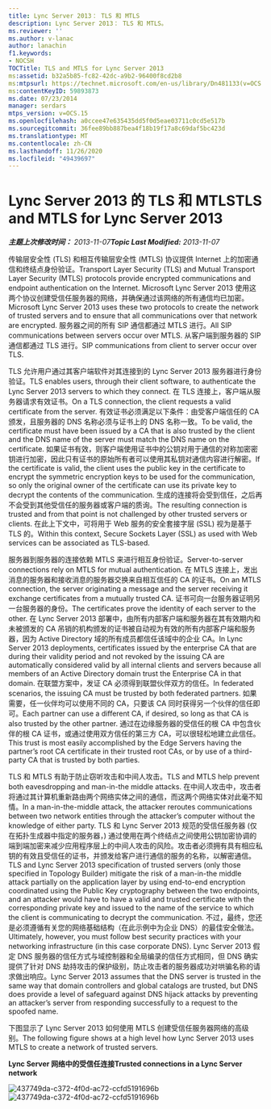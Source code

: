 ```yaml
---
title: Lync Server 2013： TLS 和 MTLS
description: Lync Server 2013： TLS 和 MTLS。
ms.reviewer: ''
ms.author: v-lanac
author: lanachin
f1.keywords:
- NOCSH
TOCTitle: TLS and MTLS for Lync Server 2013
ms:assetid: b32a5b85-fc82-42dc-a9b2-96400f8cd2b8
ms:mtpsurl: https://technet.microsoft.com/en-us/library/Dn481133(v=OCS.15)
ms:contentKeyID: 59893873
ms.date: 07/23/2014
manager: serdars
mtps_version: v=OCS.15
ms.openlocfilehash: a0ccee47e635435dd5f0d5eae03711c0cd5e517b
ms.sourcegitcommit: 36fee89bb887bea4f18b19f17a8c69daf5bc423d
ms.translationtype: MT
ms.contentlocale: zh-CN
ms.lasthandoff: 11/26/2020
ms.locfileid: "49439697"
---
```

# <a name="tls-and-mtls-for-lync-server-2013"></a><span data-ttu-id="c41a6-103">Lync Server 2013 的 TLS 和 MTLS</span><span class="sxs-lookup"><span data-stu-id="c41a6-103">TLS and MTLS for Lync Server 2013</span></span>

<div data-xmlns="http://www.w3.org/1999/xhtml">

<div class="topic" data-xmlns="http://www.w3.org/1999/xhtml" data-msxsl="urn:schemas-microsoft-com:xslt" data-cs="https://msdn.microsoft.com/">

<div data-asp="https://msdn2.microsoft.com/asp">



</div>

<div id="mainSection">

<div id="mainBody"><span data-ttu-id="c41a6-104">

<span> </span></span><span class="sxs-lookup"><span data-stu-id="c41a6-104">

<span> </span></span></span>

<span data-ttu-id="c41a6-105">_**主题上次修改时间：** 2013-11-07_</span><span class="sxs-lookup"><span data-stu-id="c41a6-105">_**Topic Last Modified:** 2013-11-07_</span></span>

<span data-ttu-id="c41a6-106">传输层安全性 (TLS) 和相互传输层安全性 (MTLS) 协议提供 Internet 上的加密通信和终结点身份验证。</span><span class="sxs-lookup"><span data-stu-id="c41a6-106">Transport Layer Security (TLS) and Mutual Transport Layer Security (MTLS) protocols provide encrypted communications and endpoint authentication on the Internet.</span></span> <span data-ttu-id="c41a6-107">Microsoft Lync Server 2013 使用这两个协议创建受信任服务器的网络，并确保通过该网络的所有通信均已加密。</span><span class="sxs-lookup"><span data-stu-id="c41a6-107">Microsoft Lync Server 2013 uses these two protocols to create the network of trusted servers and to ensure that all communications over that network are encrypted.</span></span> <span data-ttu-id="c41a6-108">服务器之间的所有 SIP 通信都通过 MTLS 进行。</span><span class="sxs-lookup"><span data-stu-id="c41a6-108">All SIP communications between servers occur over MTLS.</span></span> <span data-ttu-id="c41a6-109">从客户端到服务器的 SIP 通信都通过 TLS 进行。</span><span class="sxs-lookup"><span data-stu-id="c41a6-109">SIP communications from client to server occur over TLS.</span></span>

<span data-ttu-id="c41a6-110">TLS 允许用户通过其客户端软件对其连接到的 Lync Server 2013 服务器进行身份验证。</span><span class="sxs-lookup"><span data-stu-id="c41a6-110">TLS enables users, through their client software, to authenticate the Lync Server 2013 servers to which they connect.</span></span> <span data-ttu-id="c41a6-111">在 TLS 连接上，客户端从服务器请求有效证书。</span><span class="sxs-lookup"><span data-stu-id="c41a6-111">On a TLS connection, the client requests a valid certificate from the server.</span></span> <span data-ttu-id="c41a6-112">有效证书必须满足以下条件：由受客户端信任的 CA 颁发，且服务器的 DNS 名称必须与证书上的 DNS 名称一致。</span><span class="sxs-lookup"><span data-stu-id="c41a6-112">To be valid, the certificate must have been issued by a CA that is also trusted by the client and the DNS name of the server must match the DNS name on the certificate.</span></span> <span data-ttu-id="c41a6-113">如果证书有效，则客户端使用证书中的公钥对用于通信的对称加密密钥进行加密，因此只有证书的原始所有者可以使用其私钥对通信内容进行解密。</span><span class="sxs-lookup"><span data-stu-id="c41a6-113">If the certificate is valid, the client uses the public key in the certificate to encrypt the symmetric encryption keys to be used for the communication, so only the original owner of the certificate can use its private key to decrypt the contents of the communication.</span></span> <span data-ttu-id="c41a6-114">生成的连接将会受到信任，之后再不会受到其他受信任的服务器或客户端的质询。</span><span class="sxs-lookup"><span data-stu-id="c41a6-114">The resulting connection is trusted and from that point is not challenged by other trusted servers or clients.</span></span> <span data-ttu-id="c41a6-115">在此上下文中，可将用于 Web 服务的安全套接字层 (SSL) 视为是基于 TLS 的。</span><span class="sxs-lookup"><span data-stu-id="c41a6-115">Within this context, Secure Sockets Layer (SSL) as used with Web services can be associated as TLS-based.</span></span>

<span data-ttu-id="c41a6-116">服务器到服务器的连接依赖 MTLS 来进行相互身份验证。</span><span class="sxs-lookup"><span data-stu-id="c41a6-116">Server-to-server connections rely on MTLS for mutual authentication.</span></span> <span data-ttu-id="c41a6-117">在 MTLS 连接上，发出消息的服务器和接收消息的服务器交换来自相互信任的 CA 的证书。</span><span class="sxs-lookup"><span data-stu-id="c41a6-117">On an MTLS connection, the server originating a message and the server receiving it exchange certificates from a mutually trusted CA.</span></span> <span data-ttu-id="c41a6-118">证书可向一台服务器证明另一台服务器的身份。</span><span class="sxs-lookup"><span data-stu-id="c41a6-118">The certificates prove the identity of each server to the other.</span></span> <span data-ttu-id="c41a6-119">在 Lync Server 2013 部署中，由所有内部客户端和服务器在其有效期内和未被颁发的 CA 吊销的机构颁发的证书被自动视为有效的所有内部客户端和服务器，因为 Active Directory 域的所有成员都信任该域中的企业 CA。</span><span class="sxs-lookup"><span data-stu-id="c41a6-119">In Lync Server 2013 deployments, certificates issued by the enterprise CA that are during their validity period and not revoked by the issuing CA are automatically considered valid by all internal clients and servers because all members of an Active Directory domain trust the Enterprise CA in that domain.</span></span> <span data-ttu-id="c41a6-120">在联盟方案中，发证 CA 必须得到联盟伙伴双方的信任。</span><span class="sxs-lookup"><span data-stu-id="c41a6-120">In federated scenarios, the issuing CA must be trusted by both federated partners.</span></span> <span data-ttu-id="c41a6-121">如果需要，任一伙伴均可以使用不同的 CA，只要该 CA 同时获得另一个伙伴的信任即可。</span><span class="sxs-lookup"><span data-stu-id="c41a6-121">Each partner can use a different CA, if desired, so long as that CA is also trusted by the other partner.</span></span> <span data-ttu-id="c41a6-122">通过在边缘服务器的受信任的根 CA 中包含伙伴的根 CA 证书，或通过使用双方信任的第三方 CA，可以很轻松地建立此信任。</span><span class="sxs-lookup"><span data-stu-id="c41a6-122">This trust is most easily accomplished by the Edge Servers having the partner’s root CA certificate in their trusted root CAs, or by use of a third-party CA that is trusted by both parties.</span></span>

<span data-ttu-id="c41a6-123">TLS 和 MTLS 有助于防止窃听攻击和中间人攻击。</span><span class="sxs-lookup"><span data-stu-id="c41a6-123">TLS and MTLS help prevent both eavesdropping and man-in-the middle attacks.</span></span> <span data-ttu-id="c41a6-124">在中间人攻击中，攻击者将通过其计算机重新路由两个网络实体之间的通信，而这两个网络实体对此毫不知情。</span><span class="sxs-lookup"><span data-stu-id="c41a6-124">In a man-in-the-middle attack, the attacker reroutes communications between two network entities through the attacker’s computer without the knowledge of either party.</span></span> <span data-ttu-id="c41a6-125">TLS 和 Lync Server 2013 规范的受信任服务器 (仅在拓扑生成器中指定的服务器，) 通过使用在两个终结点之间使用公钥加密协调的端到端加密来减少应用程序层上的中间人攻击的风险。攻击者必须拥有具有相应私钥的有效且受信任的证书，并颁发给客户进行通信的服务的名称，以解密通信。</span><span class="sxs-lookup"><span data-stu-id="c41a6-125">TLS and Lync Server 2013 specification of trusted servers (only those specified in Topology Builder) mitigate the risk of a man-in-the middle attack partially on the application layer by using end-to-end encryption coordinated using the Public Key cryptography between the two endpoints, and an attacker would have to have a valid and trusted certificate with the corresponding private key and issued to the name of the service to which the client is communicating to decrypt the communication.</span></span> <span data-ttu-id="c41a6-126">不过，最终，您还是必须遵循有关您的网络基础结构（在此示例中为企业 DNS）的最佳安全做法。</span><span class="sxs-lookup"><span data-stu-id="c41a6-126">Ultimately, however, you must follow best security practices with your networking infrastructure (in this case corporate DNS).</span></span> <span data-ttu-id="c41a6-127">Lync Server 2013 假定 DNS 服务器的信任方式与域控制器和全局编录的信任方式相同，但 DNS 确实提供了针对 DNS 劫持攻击的保护级别，防止攻击者的服务器成功对哄骗名称的请求做出响应。</span><span class="sxs-lookup"><span data-stu-id="c41a6-127">Lync Server 2013 assumes that the DNS server is trusted in the same way that domain controllers and global catalogs are trusted, but DNS does provide a level of safeguard against DNS hijack attacks by preventing an attacker’s server from responding successfully to a request to the spoofed name.</span></span>

<span data-ttu-id="c41a6-128">下图显示了 Lync Server 2013 如何使用 MTLS 创建受信任服务器网络的高级别。</span><span class="sxs-lookup"><span data-stu-id="c41a6-128">The following figure shows at a high level how Lync Server 2013 uses MTLS to create a network of trusted servers.</span></span>

<span data-ttu-id="c41a6-129">**Lync Server 网络中的受信任连接**</span><span class="sxs-lookup"><span data-stu-id="c41a6-129">**Trusted connections in a Lync Server network**</span></span>

<span data-ttu-id="c41a6-130">![437749da-c372-4f0d-ac72-ccfd5191696b](images/Dn481133.437749da-c372-4f0d-ac72-ccfd5191696b(OCS.15).jpg "437749da-c372-4f0d-ac72-ccfd5191696b")</span><span class="sxs-lookup"><span data-stu-id="c41a6-130">![437749da-c372-4f0d-ac72-ccfd5191696b](images/Dn481133.437749da-c372-4f0d-ac72-ccfd5191696b(OCS.15).jpg "437749da-c372-4f0d-ac72-ccfd5191696b")</span></span>

<span data-ttu-id="c41a6-131"></div>

<span> </span>

</div>

</div>

</span><span class="sxs-lookup"><span data-stu-id="c41a6-131"></div>

<span> </span>

</div>

</div>

</span></span></div>

